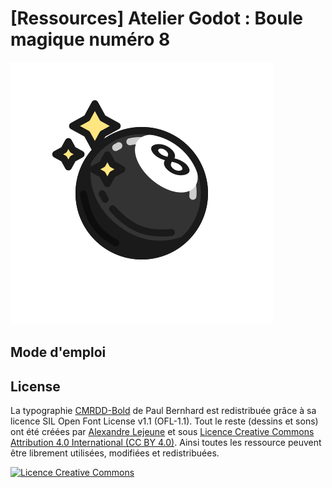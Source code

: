 # [Ressources] Atelier Godot : Boule magique numéro 8

![-image boule magique-](/Ressources/boule-reponse.png)

## Mode d'emploi

## License
La typographie [CMRDD-Bold](https://gitlab.com/swrs/cmrdd) de Paul Bernhard est redistribuée grâce à sa licence SIL Open Font License v1.1 (OFL-1.1).
Tout le reste (dessins et sons) ont été créées par [Alexandre Lejeune](https://github.com/darkbeanbbq) et sous [Licence Creative Commons Attribution 4.0 International (CC BY 4.0)](https://creativecommons.org/licenses/by/4.0/deed.fr).
Ainsi toutes les ressource peuvent être librement utilisées, modifiées et redistribuées.

<a rel="license" href="http://creativecommons.org/licenses/by/4.0/"><img alt="Licence Creative Commons" style="border-width:0" src="https://i.creativecommons.org/l/by/4.0/88x31.png" /></a>
